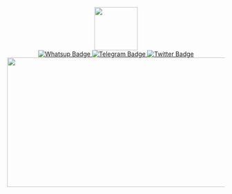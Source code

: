 <div id="header" align="center">
  <img src="https://media.giphy.com/media/RemHbGtR3lNsqyERMS/giphy.gif" width="100"/>
</div>
<div id="badges" align="center">
  <a href="https://linkedin.com/in/your_linkedin_profile">
    <img src="https://img.shields.io/badge/WhatsUp-green?style=for-the-badge&logo=linkedin&logoColor=white" alt="Whatsup Badge"/>
  </a>
  <a href="https://youtube.com/c/your_youtube_channel">
    <img src="https://img.shields.io/badge/Telegram-blue?style=for-the-badge&logo=youtube&logoColor=white" alt="Telegram Badge"/>
  </a>
  <a href="https://twitter.com/your_twitter_profile">
    <img src="https://img.shields.io/badge/Twitter-blue?style=for-the-badge&logo=twitter&logoColor=white" alt="Twitter Badge"/>
  </a>
</div>
<div id="badges" align="center">
<img src="https://komarev.com/ghpvc/?username=Priadkomarri48&style=flat-square&color=blue" alt=""/>
</div>
<div align="center">
  <img src="https://media.giphy.com/media/4H3Ii5eLChYul9p7NL/giphy.gif?cid=ecf05e47yd3cx53zy4vvnwsgfdj148ztlz97aarbvy2xjhc0&ep=v1_gifs_search&rid=giphy.gif&ct=g" width="600" height="300"/>
</div>

  
